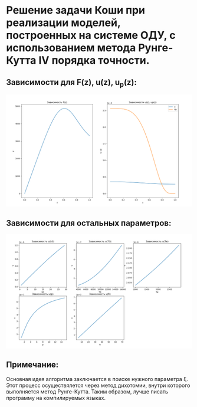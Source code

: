 # Решение задачи Коши при реализации моделей, построенных на системе ОДУ, с использованием метода Рунге-Кутта IV порядка точности.

## Зависимости для F(z), u(z), u<sub>p</sub>(z):
![](images/main_dependences.png)

## Зависимости для остальных параметров:
![](images/other_dependences.png)

## Примечание:
Основная идея алгоритма заключается в поиске нужного параметра &xi;. Этот процесс осуществялется через метод дихотомии, внутри которого выполняется метод Рунге-Кутта. Таким образом, лучше писать программу на компилируемых языках.